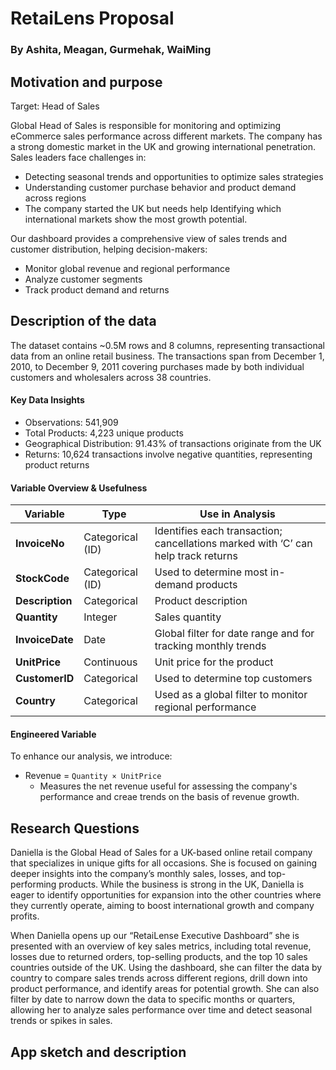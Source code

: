 # RetaiLens Proposal
### By Ashita, Meagan, Gurmehak, WaiMing

## Motivation and purpose

Target: Head of Sales

Global Head of Sales is responsible for monitoring and optimizing eCommerce sales performance across different markets. The company has a strong domestic market in the UK and growing international penetration. Sales leaders face challenges in:

* Detecting seasonal trends and opportunities to optimize sales strategies
* Understanding customer purchase behavior and product demand across regions
* The company started the UK but needs help Identifying which international markets show the most growth potential.

Our dashboard provides a comprehensive view of sales trends and customer distribution, helping decision-makers:
* Monitor global revenue and regional performance 
* Analyze customer segments 
* Track product demand and returns

## Description of the data

The dataset contains ~0.5M rows and 8 columns, representing transactional data from an online retail business. The transactions span from December 1, 2010, to December 9, 2011 covering purchases made by both individual customers and wholesalers across 38 countries.  

#### Key Data Insights  
- Observations: 541,909
- Total Products: 4,223 unique products
- Geographical Distribution: 91.43% of transactions originate from the UK
- Returns: 10,624 transactions involve negative quantities, representing product returns

#### Variable Overview & Usefulness  

| **Variable**    | **Type**       | **Use in Analysis** |
|---------------|--------------|----------------|
| **InvoiceNo**  | Categorical (ID) | Identifies each transaction; cancellations marked with ‘C’ can help track returns |
| **StockCode**  | Categorical (ID) | Used to determine most in-demand products |
| **Description** | Categorical | Product description |
| **Quantity**   | Integer | Sales quantity|
| **InvoiceDate** | Date | Global filter for date range and for tracking monthly trends  |
| **UnitPrice**  | Continuous | Unit price for the product |
| **CustomerID** | Categorical | Used to determine top customers |
| **Country**    | Categorical | Used as a global filter to monitor regional performance |

#### Engineered Variable  
To enhance our analysis, we introduce:  
- Revenue = `Quantity × UnitPrice`  
  - Measures the net revenue useful for assessing the company's performance and creae trends on the basis of revenue growth. 


## Research Questions
Daniella is the Global Head of Sales for a UK-based online retail company that specializes in unique gifts for all occasions. She is focused on gaining deeper insights into the company’s monthly sales, losses, and top-performing products. While the business is strong in the UK, Daniella is eager to identify opportunities for expansion into the other countries where they currently operate, aiming to boost international growth and company profits.

When Daniella opens up our “RetaiLense Executive Dashboard” she is presented with an overview of key sales metrics, including total revenue, losses due to returned orders, top-selling products, and the top 10 sales countries outside of the UK. Using the dashboard, she can filter the data by country to compare sales trends across different regions, drill down into product performance, and identify areas for potential growth. She can also filter by date to narrow down the data to specific months or quarters, allowing her to analyze sales performance over time and detect seasonal trends or spikes in sales.



## App sketch and description

